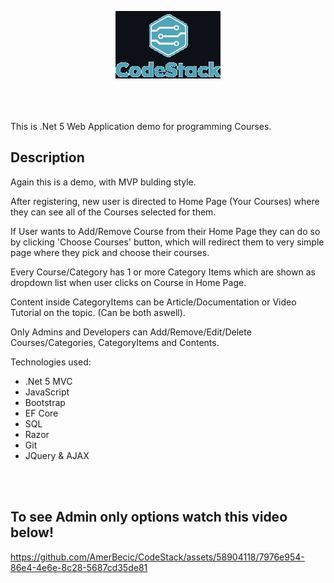 <p align="center"><img src="\WebApp\wwwroot\assets\logo_README.png" /> </p>
<br/>
<br/>
<br/>
This is .Net 5 Web Application demo for programming Courses.

## Description

Again this is a demo, with MVP bulding style. <br/>

After registering, new user is directed to Home Page (Your Courses) where they can see all of the Courses selected for them. <br/>

If User wants to Add/Remove Course from their Home Page they can do so by clicking 'Choose Courses' button, which will redirect them to very simple page where they pick and choose their courses.<br/>

Every Course/Category has 1 or more Category Items which are shown as dropdown list when user clicks on Course in Home Page. <br/>

Content inside CategoryItems can be Article/Documentation or Video Tutorial on the topic. (Can be both aswell).<br/>

Only Admins and Developers can Add/Remove/Edit/Delete  Courses/Categories, CategoryItems and Contents.

Technologies used:

- .Net 5 MVC
- JavaScript
- Bootstrap
- EF Core
- SQL
- Razor
- Git
- JQuery & AJAX


<br/>
<br/>

<h2>To see Admin only options watch this video below!<br/> </h2>

https://github.com/AmerBecic/CodeStack/assets/58904118/7976e954-86e4-4e6e-8c28-5687cd35de81







